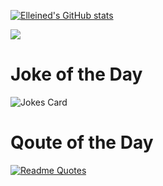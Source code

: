 [![Elleined's GitHub stats](https://github-readme-stats.vercel.app/api?username=Elleined&show_icons=true&theme=dark&hide=issues)](https://github.com/Elleined/github-readme-stats)

![](https://komarev.com/ghpvc/?username=Elleined&color=blue&style=flat-square&abbreviated=true)

# Joke of the Day
![Jokes Card](https://readme-jokes.vercel.app/api)

# Qoute of the Day
[![Readme Quotes](https://quotes-github-readme.vercel.app/api?type=horizontal&theme=dark)](https://github.com/piyushsuthar/github-readme-quotes)
